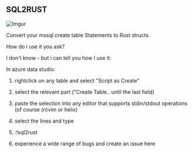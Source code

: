 ## SQL2RUST

![Imgur](https://i.imgur.com/JerUC1O.gif)

Convert your mssql create table Statements to Rust structs.

How do i use it you ask?

I don't know - but i can tell you how I use it:

In azure data studio:

1) rightclick on any table and select "Script as Create"

2) select the relevant part ("Create Table.. until the last field)

3) paste the selection into any editor that supports stdin/stdout operations (of course (n)vim or helix)

4) select the lines and type

5) :!sql2rust

6) experience a wide range of bugs and create an issue here
